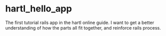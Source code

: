 # hartl_hello_app
The first tutorial rails app in the hartl online guide. I want to get a better understanding of how the parts all fit together, and reinforce rails process.

